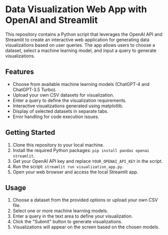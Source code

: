 # Data Visualization Web App with OpenAI and Streamlit

This repository contains a Python script that leverages the OpenAI API and Streamlit to create an interactive web application for generating data visualizations based on user queries. The app allows users to choose a dataset, select a machine learning model, and input a query to generate visualizations.

## Features

- Choose from available machine learning models (ChatGPT-4 and ChatGPT-3.5 Turbo).
- Upload your own CSV datasets for visualization.
- Enter a query to define the visualization requirements.
- Interactive visualizations generated using matplotlib.
- Display of selected datasets in separate tabs.
- Error handling for code execution issues.

## Getting Started

1. Clone this repository to your local machine.
2. Install the required Python packages: `pip install pandas openai streamlit`.
3. Get your OpenAI API key and replace `YOUR_OPENAI_API_KEY` in the script.
4. Run the script: `streamlit run visualization_app.py`.
5. Open your web browser and access the local Streamlit app.

## Usage

1. Choose a dataset from the provided options or upload your own CSV file.
2. Select one or more machine learning models.
3. Enter a query in the text area to define your visualization.
4. Click the "Submit" button to generate visualizations.
5. Visualizations will appear on the screen based on the chosen models.
